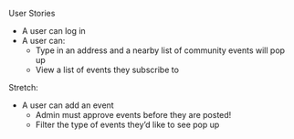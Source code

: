 User Stories

* A user can log in
* A user can:
    * Type in an address and a nearby list of community events will pop up
    * View a list of events they subscribe to

Stretch:
* A user can add an event
    * Admin must approve events before they are posted!
    * Filter the type of events they’d like to see pop up
